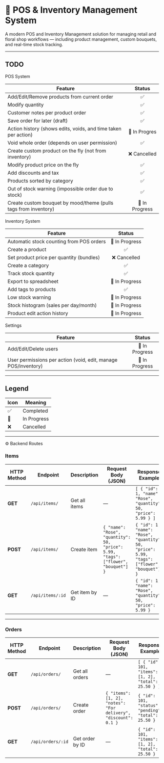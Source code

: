 # 💐 POS & Inventory Management System

A modern POS and Inventory Management solution for managing retail and floral shop workflows — including product management, custom bouquets, and real-time stock tracking.

---
## TODO

POS System

| Feature | Status |
|----------|:------:|
| Add/Edit/Remove products from current order | ✅ |
| Modify quantity | ✅ |
| Customer notes per product order | ✅ |
| Save order for later (draft) | ✅ |
| Action history (shows edits, voids, and time taken per action) | 🚧 In Progres |
| Void whole order (depends on user permission) | ✅ |
| Create custom product on the fly (not from inventory) | ❌ Cancelled |
| Modify product price on the fly | ✅ |
| Add discounts and tax | ✅ |
| Products sorted by category | ✅ |
| Out of stock warning (impossible order due to stock) | ✅ |
| Create custom bouquet by mood/theme (pulls tags from inventory) | 🚧 In Progress |


Inventory System

| Feature | Status |
|----------|:------:|
| Automatic stock counting from POS orders | 🚧 In Progress |
| Create a product | ✅ |
| Set product price per quantity (bundles) | ❌ Cancelled |
| Create a category | ✅ |
| Track stock quantity | ✅ |
| Export to spreadsheet | 🚧 In Progress |
| Add tags to products | ✅ |
| Low stock warning | 🚧 In Progress |
| Stock histogram (sales per day/month) | 🚧 In Progress |
| Product edit action history | 🚧 In Progress |



Settings

| Feature | Status |
|----------|:------:|
| Add/Edit/Delete users | 🚧 In Progress |
| User permissions per action (void, edit, manage POS/inventory) | 🚧 In Progress |

---

## Legend

| Icon | Meaning |
|------|----------|
| ✅ | Completed |
| 🚧 | In Progress |
| ❌ | Cancelled |


---


⚙️ Backend Routes



###  **Items**

| HTTP Method | Endpoint | Description | Request Body (JSON) | Response Example |
|--------------|-----------|--------------|----------------------|------------------|
| **GET** | `/api/items/` | Get all items | — | `[ { "id": 1, "name": "Rose", "quantity": 50, "price": 5.99 } ]` |
| **POST** | `/api/items/` | Create item | `{ "name": "Rose", "quantity": 50, "price": 5.99, "tags": ["flower", "bouquet"] }` | `{ "id": 1, "name": "Rose", "quantity": 50, "price": 5.99, "tags": ["flower", "bouquet"] }` |
| **GET** | `/api/items/:id` | Get item by ID | — | `{ "id": 1, "name": "Rose", "quantity": 50, "price": 5.99 }` |

---

###  **Orders**

| HTTP Method | Endpoint | Description | Request Body (JSON) | Response Example |
|--------------|-----------|--------------|----------------------|------------------|
| **GET** | `/api/orders/` | Get all orders | — | `[ { "id": 101, "items": [1, 2], "total": 25.50 } ]` |
| **POST** | `/api/orders/` | Create order | `{ "items": [1, 2], "notes": "For delivery", "discount": 0.1 }` | `{ "id": 101, "status": "pending", "total": 25.50 }` |
| **GET** | `/api/orders/:id` | Get order by ID | — | `{ "id": 101, "items": [1, 2], "total": 25.50 }` |
